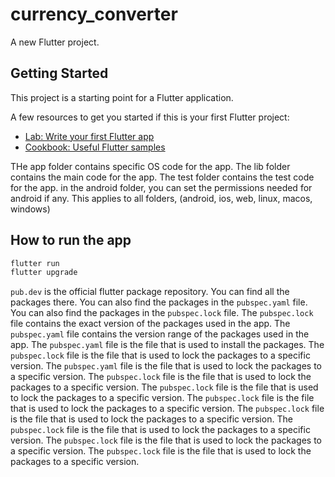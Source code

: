# currency_converter

A new Flutter project.

## Getting Started

This project is a starting point for a Flutter application.

A few resources to get you started if this is your first Flutter project:

- [Lab: Write your first Flutter app](https://docs.flutter.dev/get-started/codelab)
- [Cookbook: Useful Flutter samples](https://docs.flutter.dev/cookbook)

THe app folder contains specific OS code for the app. The lib folder contains the main code for the app. The test folder contains the test code for the app. in the android folder, you can set the permissions needed for android if any. This applies to all folders, (android, ios, web, linux, macos, windows)

## How to run the app
```bash
flutter run
flutter upgrade
```
`pub.dev` is the official flutter package repository. You can find all the packages there. You can also find the packages in the `pubspec.yaml` file. You can also find the packages in the `pubspec.lock` file. The `pubspec.lock` file contains the exact version of the packages used in the app. The `pubspec.yaml` file contains the version range of the packages used in the app. The `pubspec.yaml` file is the file that is used to install the packages. The `pubspec.lock` file is the file that is used to lock the packages to a specific version. The `pubspec.yaml` file is the file that is used to lock the packages to a specific version. The `pubspec.lock` file is the file that is used to lock the packages to a specific version. The `pubspec.lock` file is the file that is used to lock the packages to a specific version. The `pubspec.lock` file is the file that is used to lock the packages to a specific version. The `pubspec.lock` file is the file that is used to lock the packages to a specific version. The `pubspec.lock` file is the file that is used to lock the packages to a specific version. The `pubspec.lock` file is the file that is used to lock the packages to a specific version. The `pubspec.lock` file is the file that is used to lock the packages to a specific version.